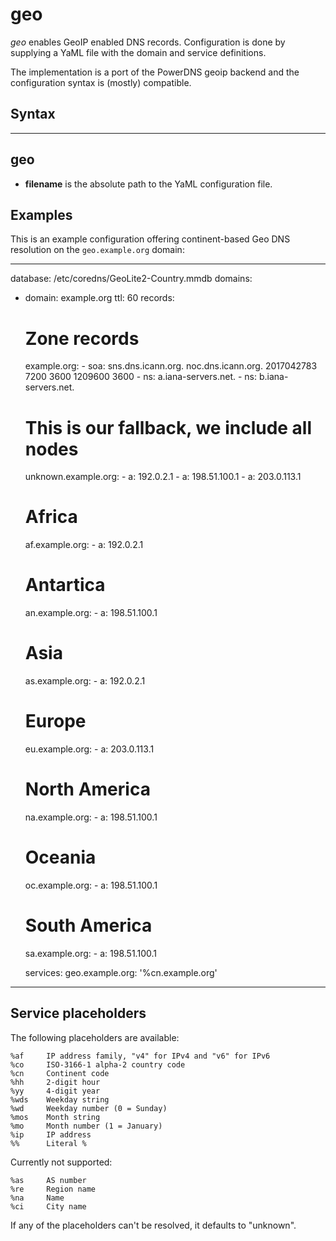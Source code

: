 # geo

*geo* enables GeoIP enabled DNS records. Configuration is done by supplying
a YaML file with the domain and service definitions.

The implementation is a port of the PowerDNS geoip backend and the
configuration syntax is (mostly) compatible.

## Syntax

---
geo <filename>
---

* **filename** is the absolute path to the YaML configuration file.

## Examples

This is an example configuration offering continent-based Geo DNS resolution
on the `geo.example.org` domain:

---
database: /etc/coredns/GeoLite2-Country.mmdb
domains:
- domain: example.org
  ttl:    60
  records:
    # Zone records
    example.org:
      - soa: sns.dns.icann.org. noc.dns.icann.org. 2017042783 7200 3600 1209600 3600
      - ns: a.iana-servers.net.
      - ns: b.iana-servers.net.
    
    # This is our fallback, we include all nodes
    unknown.example.org:
      - a: 192.0.2.1
      - a: 198.51.100.1
      - a: 203.0.113.1

    # Africa
    af.example.org:
      - a: 192.0.2.1

    # Antartica
    an.example.org:
      - a: 198.51.100.1

    # Asia
    as.example.org:
      - a: 192.0.2.1

    # Europe
    eu.example.org:
      - a: 203.0.113.1

    # North America
    na.example.org:
      - a: 198.51.100.1 

    # Oceania
    oc.example.org:
      - a: 198.51.100.1

    # South America
    sa.example.org:
      - a: 198.51.100.1 

  services:
    geo.example.org: '%cn.example.org'
---

## Service placeholders

The following placeholders are available:

    %af     IP address family, "v4" for IPv4 and "v6" for IPv6
    %co     ISO-3166-1 alpha-2 country code
    %cn     Continent code
    %hh     2-digit hour
    %yy     4-digit year
    %wds    Weekday string
    %wd     Weekday number (0 = Sunday)
    %mos    Month string
    %mo     Month number (1 = January)
    %ip     IP address
    %%      Literal %

Currently not supported:

    %as     AS number
    %re     Region name
    %na     Name
    %ci     City name

If any of the placeholders can't be resolved, it defaults to "unknown". 
